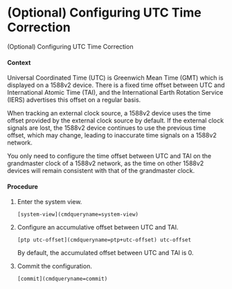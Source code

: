 (Optional) Configuring UTC Time Correction
==========================================

(Optional) Configuring UTC Time Correction

#### Context

Universal Coordinated Time (UTC) is Greenwich Mean Time (GMT) which is displayed on a 1588v2 device. There is a fixed time offset between UTC and International Atomic Time (TAI), and the International Earth Rotation Service (IERS) advertises this offset on a regular basis.

When tracking an external clock source, a 1588v2 device uses the time offset provided by the external clock source by default. If the external clock signals are lost, the 1588v2 device continues to use the previous time offset, which may change, leading to inaccurate time signals on a 1588v2 network.

You only need to configure the time offset between UTC and TAI on the grandmaster clock of a 1588v2 network, as the time on other 1588v2 devices will remain consistent with that of the grandmaster clock.


#### Procedure

1. Enter the system view.
   
   
   ```
   [system-view](cmdqueryname=system-view)
   ```
2. Configure an accumulative offset between UTC and TAI.
   
   
   ```
   [ptp utc-offset](cmdqueryname=ptp+utc-offset) utc-offset
   ```
   
   
   
   By default, the accumulated offset between UTC and TAI is 0.
3. Commit the configuration.
   
   
   ```
   [commit](cmdqueryname=commit)
   ```